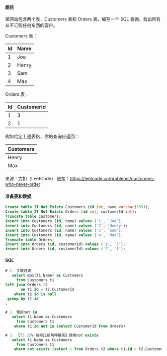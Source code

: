 #### 题目

某网站包含两个表，Customers 表和 Orders 表。编写一个 SQL 查询，找出所有从不订购任何东西的客户。

Customers 表：

| Id  | Name  |
| --- | ----- |
| 1   | Joe   |
| 2   | Henry |
| 3   | Sam   |
| 4   | Max   |

Orders 表：

| Id  | CustomerId |
| --- | ---------- |
| 1   | 3          |
| 2   | 1          |

例如给定上述表格，你的查询应返回：

| Customers |
| --------- |
| Henry     |
| Max       |

来源：力扣（LeetCode）
链接：https://leetcode.cn/problems/customers-who-never-order

#### 准备表和数据

```sql
Create table If Not Exists Customers (id int, name varchar(255));
Create table If Not Exists Orders (id int, customerId int);
Truncate table Customers;
insert into Customers (id, name) values ('1', 'Joe');
insert into Customers (id, name) values ('2', 'Henry');
insert into Customers (id, name) values ('3', 'Sam');
insert into Customers (id, name) values ('4', 'Max');
Truncate table Orders;
insert into Orders (id, customerId) values ('1', '3');
insert into Orders (id, customerId) values ('2', '1');
```

#### SQL

```sql
# 1. 关联过滤
   select max(t1.Name) as Customers
     from Customers t1
left join Orders t2
       on t1.Id = t2.CustomerId
    where t2.id is null
 group by t1.id
;

# 2. 使用not in
   select t1.Name as Customers
     from Customers t1
    where t1.Id not in (select CustomerId from Orders)

# 3. 【75.22% 效率比前两种要高】使用not exists
   select t1.Name as Customers
     from Customers t1
    where not exists (select 1 from Orders t2 where t1.id = t2.CustomerId)
```